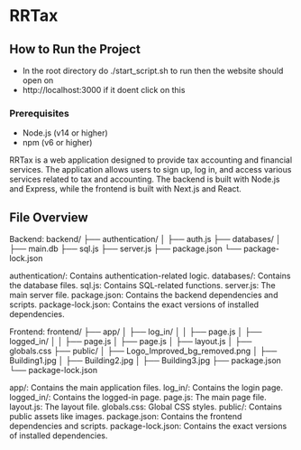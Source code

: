 # RRTax

## How to Run the Project

- In the root directory do ./start_script.sh to run then the website should open on
- http://localhost:3000 if it doent click on this

### Prerequisites

- Node.js (v14 or higher)
- npm (v6 or higher)


RRTax is a web application designed to provide tax accounting and financial services. The application allows users to sign up, log in, and access various services related to tax and accounting. The backend is built with Node.js and Express, while the frontend is built with Next.js and React.

## File Overview 
Backend:
backend/
├── authentication/
│   ├── auth.js
├── databases/
│   ├── main.db
├── sql.js
├── server.js
├── package.json
└── package-lock.json

authentication/: Contains authentication-related logic.
databases/: Contains the database files.
sql.js: Contains SQL-related functions.
server.js: The main server file.
package.json: Contains the backend dependencies and scripts.
package-lock.json: Contains the exact versions of installed dependencies.

Frontend:
frontend/
├── app/
│   ├── log_in/
│   │   ├── page.js
│   ├── logged_in/
│   │   ├── page.js
│   ├── page.js
│   ├── layout.js
│   ├── globals.css
├── public/
│   ├── Logo_Improved_bg_removed.png
│   ├── Building1.jpg
│   ├── Building2.jpg
│   ├── Building3.jpg
├── package.json
└── package-lock.json

app/: Contains the main application files.
log_in/: Contains the login page.
logged_in/: Contains the logged-in page.
page.js: The main page file.
layout.js: The layout file.
globals.css: Global CSS styles.
public/: Contains public assets like images.
package.json: Contains the frontend dependencies and scripts.
package-lock.json: Contains the exact versions of installed dependencies.